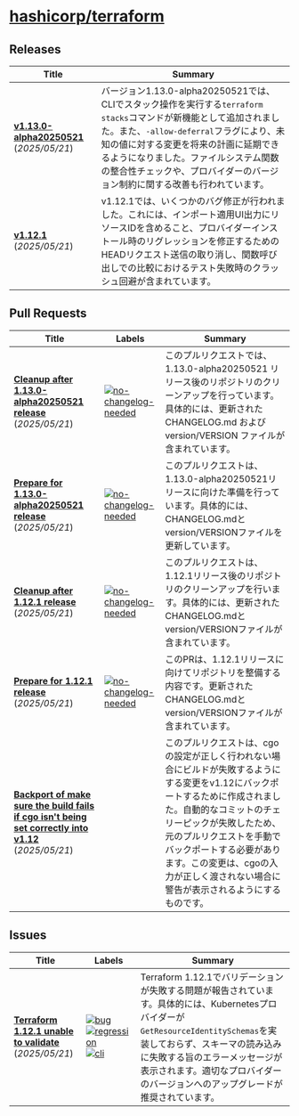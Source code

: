# [hashicorp/terraform](https://github.com/hashicorp/terraform)

## Releases

| Title | Summary |
| --- | --- |
| **[v1.13.0-alpha20250521](https://github.com/hashicorp/terraform/releases/tag/v1.13.0-alpha20250521)** (_2025/05/21_) | バージョン1.13.0-alpha20250521では、CLIでスタック操作を実行する`terraform stacks`コマンドが新機能として追加されました。また、`-allow-deferral`フラグにより、未知の値に対する変更を将来の計画に延期できるようになりました。ファイルシステム関数の整合性チェックや、プロバイダーのバージョン制約に関する改善も行われています。 |
| **[v1.12.1](https://github.com/hashicorp/terraform/releases/tag/v1.12.1)** (_2025/05/21_) | v1.12.1では、いくつかのバグ修正が行われました。これには、インポート適用UI出力にリソースIDを含めること、プロバイダーインストール時のリグレッションを修正するためのHEADリクエスト送信の取り消し、関数呼び出しでの比較におけるテスト失敗時のクラッシュ回避が含まれています。 |

## Pull Requests

| Title | Labels | Summary |
| --- | --- | --- |
| **[Cleanup after 1.13.0-alpha20250521 release](https://github.com/hashicorp/terraform/pull/37148)** (_2025/05/21_) | [![no-changelog-needed](https://img.shields.io/badge/-no--changelog--needed-179568)](https://github.com/hashicorp/terraform/labels/no-changelog-needed) | このプルリクエストでは、1.13.0-alpha20250521 リリース後のリポジトリのクリーンアップを行っています。具体的には、更新された CHANGELOG.md および version/VERSION ファイルが含まれています。 |
| **[Prepare for 1.13.0-alpha20250521 release](https://github.com/hashicorp/terraform/pull/37147)** (_2025/05/21_) | [![no-changelog-needed](https://img.shields.io/badge/-no--changelog--needed-179568)](https://github.com/hashicorp/terraform/labels/no-changelog-needed) | このプルリクエストは、1.13.0-alpha20250521リリースに向けた準備を行っています。具体的には、CHANGELOG.mdとversion/VERSIONファイルを更新しています。 |
| **[Cleanup after 1.12.1 release](https://github.com/hashicorp/terraform/pull/37146)** (_2025/05/21_) | [![no-changelog-needed](https://img.shields.io/badge/-no--changelog--needed-179568)](https://github.com/hashicorp/terraform/labels/no-changelog-needed) | このプルリクエストは、1.12.1リリース後のリポジトリのクリーンアップを行います。具体的には、更新されたCHANGELOG.mdとversion/VERSIONファイルが含まれています。 |
| **[Prepare for 1.12.1 release](https://github.com/hashicorp/terraform/pull/37145)** (_2025/05/21_) | [![no-changelog-needed](https://img.shields.io/badge/-no--changelog--needed-179568)](https://github.com/hashicorp/terraform/labels/no-changelog-needed) | このPRは、1.12.1リリースに向けてリポジトリを整備する内容です。更新されたCHANGELOG.mdとversion/VERSIONファイルが含まれています。 |
| **[Backport of make sure the build fails if cgo isn't being set correctly into v1.12](https://github.com/hashicorp/terraform/pull/37144)** (_2025/05/21_) |  | このプルリクエストは、cgoの設定が正しく行われない場合にビルドが失敗するようにする変更をv1.12にバックポートするために作成されました。自動的なコミットのチェリーピックが失敗したため、元のプルリクエストを手動でバックポートする必要があります。この変更は、cgoの入力が正しく渡されない場合に警告が表示されるようにするものです。 |

## Issues

| Title | Labels | Summary |
| --- | --- | --- |
| **[Terraform 1.12.1 unable to validate](https://github.com/hashicorp/terraform/issues/37149)** (_2025/05/21_) | [![bug](https://img.shields.io/badge/-bug-f7c6c7)](https://github.com/hashicorp/terraform/labels/bug) [![regression](https://img.shields.io/badge/-regression-e11d21)](https://github.com/hashicorp/terraform/labels/regression) [![cli](https://img.shields.io/badge/-cli-006b75)](https://github.com/hashicorp/terraform/labels/cli) | Terraform 1.12.1でバリデーションが失敗する問題が報告されています。具体的には、Kubernetesプロバイダーが`GetResourceIdentitySchemas`を実装しておらず、スキーマの読み込みに失敗する旨のエラーメッセージが表示されます。適切なプロバイダーのバージョンへのアップグレードが推奨されています。 |

